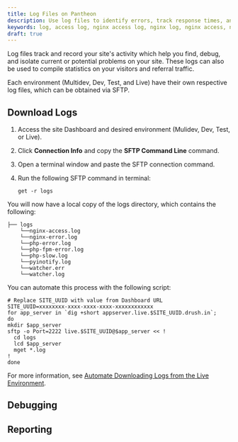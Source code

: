 ```yaml
---
title: Log Files on Pantheon  
description: Use log files to identify errors, track response times, analyze visitors and more on your WordPress or Drupal site.
keywords: log, access log, nginx access log, nginx log, nginx access, nginx error, nginx error log, php error, php error log, php fpm error, php fpm, php error, php slow, php slow log, pyinofity log, pyinofity, watcher log, watcher
draft: true
---
```

Log files track and record your site's activity which help you find, debug, and isolate current or potential problems on your site. These logs can also be used to compile statistics on your visitors and referral traffic.

Each environment (Multidev, Dev, Test, and Live) have their own respective log files, which can be obtained via SFTP.

## Download Logs
1. Access the site Dashboard and desired environment (Mulidev, Dev, Test, or Live).
2. Click **Connection Info** and copy the **SFTP Command Line** command.
3. Open a terminal window and paste the SFTP connection command.
4. Run the following SFTP command in terminal:

   ```nohighlight
   get -r logs
   ```

You will now have a local copy of the logs directory, which contains the following:
```nohighlight
├── logs
    └──nginx-access.log
    └──nginx-error.log
    └──php-error.log
    └──php-fpm-error.log
    └──php-slow.log
    └──pyinotify.log
    └──watcher.err
    └──watcher.log
```
You can automate this process with the following script:
```
# Replace SITE_UUID with value from Dashboard URL
SITE_UUID=xxxxxxxx-xxxx-xxxx-xxxx-xxxxxxxxxxxx
for app_server in `dig +short appserver.live.$SITE_UUID.drush.in`;
do
mkdir $app_server
sftp -o Port=2222 live.$SITE_UUID@$app_server << !
  cd logs
  lcd $app_server
  mget *.log
!
done
```
For more information, see [Automate Downloading Logs from the Live Environment](/docs/articles/sites/downloading-live-error-logs/).

## Debugging


## Reporting
